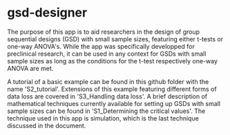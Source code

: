 # gsd-designer

The purpose of this app is to aid researchers in the design of group sequential designs (GSD) with small sample sizes, featuring either t-tests or one-way ANOVA's. While the app was specifically developped for preclinical research, it can be used in any context for GSDs with small sample sizes as long as the conditions for the t-test respectively 
one-way ANOVA are met.

A tutorial of a basic example can be found in this github folder with the name 'S2_tutorial'. Extensions of this example featuring different forms of data loss are covered in 'S3_Handling data loss'. A brief description of mathematical techniques currently available for setting up GSDs with small sample sizes can be found in 'S1_Determining the critical values'. The technique used in this app is simulation, which is the last technique discussed in the document.
